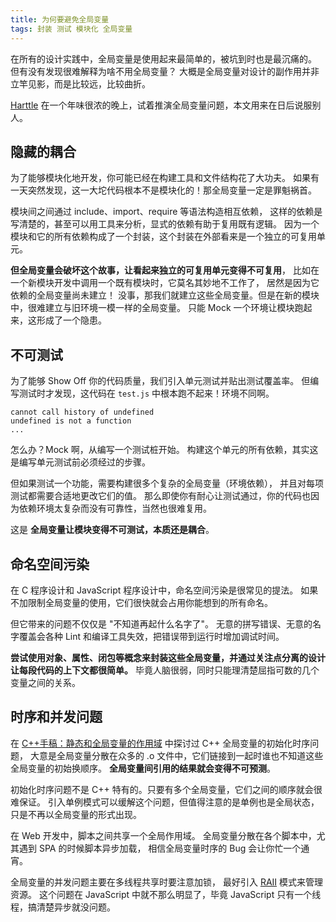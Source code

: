 ```yaml
---
title: 为何要避免全局变量
tags: 封装 测试 模块化 全局变量
---
```


在所有的设计实践中，全局变量是使用起来最简单的，被坑到时也是最沉痛的。
但有没有发现很难解释为啥不用全局变量？
大概是全局变量对设计的副作用并非立竿见影，而是比较远，比较曲折。

[Harttle](/) 在一个年味很浓的晚上，试着推演全局变量问题，本文用来在日后说服别人。

<!--more-->

## 隐藏的耦合

为了能够模块化地开发，你可能已经在构建工具和文件结构花了大功夫。
如果有一天突然发现，这一大坨代码根本不是模块化的！那全局变量一定是罪魁祸首。

模块间之间通过 include、import、require 等语法构造相互依赖，
这样的依赖是写清楚的，甚至可以用工具来分析，显式的依赖有助于复用既有逻辑。
因为一个模块和它的所有依赖构成了一个封装，这个封装在外部看来是一个独立的可复用单元。

**但全局变量会破坏这个故事，让看起来独立的可复用单元变得不可复用**，
比如在一个新模块开发中调用一个既有模块时，它莫名其妙地不工作了，
居然是因为它依赖的全局变量尚未建立！
没事，那我们就建立这些全局变量。但是在新的模块中，很难建立与旧环境一模一样的全局变量。
只能 Mock 一个环境让模块跑起来，这形成了一个隐患。

## 不可测试

为了能够 Show Off 你的代码质量，我们引入单元测试并贴出测试覆盖率。
但编写测试时才发现，这代码在 `test.js` 中根本跑不起来！环境不同啊。

```
cannot call history of undefined
undefined is not a function
...
```

怎么办？Mock 啊，从编写一个测试桩开始。
构建这个单元的所有依赖，其实这是编写单元测试前必须经过的步骤。

但如果测试一个功能，需要构建很多个复杂的全局变量（环境依赖），
并且对每项测试都需要合适地更改它们的值。
那么即使你有耐心让测试通过，你的代码也因为依赖环境太复杂而没有可靠性，当然也很难复用。

这是 **全局变量让模块变得不可测试，本质还是耦合**。

## 命名空间污染

在 C 程序设计和 JavaScript 程序设计中，命名空间污染是很常见的提法。
如果不加限制全局变量的使用，它们很快就会占用你能想到的所有命名。

但它带来的问题不仅仅是 "不知道再起什么名字了"。
无意的拼写错误、无意的名字覆盖会各种 Lint 和编译工具失效，把错误带到运行时增加调试时间。

**尝试使用对象、属性、闭包等概念来封装这些全局变量，并通过关注点分离的设计让每段代码的上下文都很简单。**
毕竟人脑很弱，同时只能理清楚屈指可数的几个变量之间的关系。

## 时序和并发问题

在 [C++手稿：静态和全局变量的作用域](/2015/09/30/cpp-static-and-global.html)
中探讨过 C++ 全局变量的初始化时序问题，
大意是全局变量分散在众多的 .o 文件中，它们链接到一起时谁也不知道这些全局变量的初始换顺序。
**全局变量间引用的结果就会变得不可预测**。

初始化时序问题不是 C++ 特有的。只要有多个全局变量，它们之间的顺序就会很难保证。
引入单例模式可以缓解这个问题，但值得注意的是单例也是全局状态，只是不再以全局变量的形式出现。

在 Web 开发中，脚本之间共享一个全局作用域。
全局变量分散在各个脚本中，尤其遇到 SPA 的时候脚本异步加载，
相信全局变量时序的 Bug 会让你忙一个通宵。

全局变量的并发问题主要在多线程共享时要注意加锁，
最好引入 [RAII](/2015/08/02/effective-cpp-13.html) 模式来管理资源。
这个问题在 JavaScript 中就不那么明显了，毕竟 JavaScript 只有一个线程，搞清楚异步就没问题。
